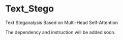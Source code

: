 # Text_Stego
Text Steganalysis Based on Multi-Head Self-Attention<br />

The dependency and instruction will be added soon.

